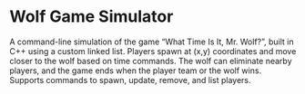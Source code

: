 # Wolf Game Simulator
A command-line simulation of the game “What Time Is It, Mr. Wolf?”, built in C++ using a custom linked list. Players spawn at (x,y) coordinates and move closer to the wolf based on time commands. The wolf can eliminate nearby players, and the game ends when the player team or the wolf wins. Supports commands to spawn, update, remove, and list players.
